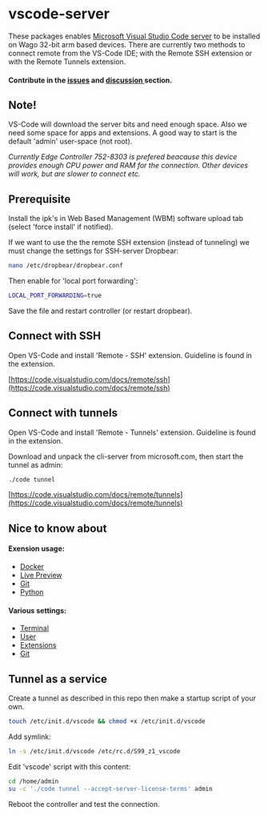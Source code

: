 # vscode-server

These packages enables [Microsoft Visual Studio Code server](https://code.visualstudio.com/Download) to be installed on Wago 32-bit arm based devices. There are currently two methods to connect remote from the VS-Code IDE; with the Remote SSH extension or with the Remote Tunnels extension.

#### Contribute in the [issues](https://github.com/WAGO/vscode-server/issues) and [discussion ](https://github.com/WAGO/vscode-server/discussions)section.

## Note!

VS-Code will download the server bits and need enough space. Also we need some space for apps and extensions. A good way to start is the default 'admin' user-space (not root).

_Currently Edge Controller 752-8303 is prefered beacause this device provides enough CPU power and RAM for the connection. Other devices will work, but are slower to connect etc._

## Prerequisite

Install the ipk's in Web Based Management (WBM) software upload tab (select 'force install' if notified).

If we want to use the the remote SSH extension (instead of tunneling) we must change the settings for SSH-server Dropbear:

```sh
nano /etc/dropbear/dropbear.conf
```

Then enable for 'local port forwarding':

```sh
LOCAL_PORT_FORWARDING=true
```

Save the file and restart controller (or restart dropbear).

## Connect with SSH

Open VS-Code and install 'Remote - SSH' extension. Guideline is found in the extension.

[https://code.visualstudio.com/docs/remote/ssh](https://code.visualstudio.com/docs/remote/ssh)

## Connect with tunnels

Open VS-Code and install 'Remote - Tunnels' extension. Guideline is found in the extension.

Download and unpack the cli-server from microsoft.com, then start the tunnel as admin:

```sh
./code tunnel
```

[https://code.visualstudio.com/docs/remote/tunnels](https://code.visualstudio.com/docs/remote/tunnels)

## Nice to know about

#### Exension usage:

* [Docker](extensions/docker.md)
* [Live Preview](extensions/live-preview.md)
* [Git](extensions/git.md)
* [Python](extensions/python.md)

#### Various settings:

* [Terminal](settings/terminal.md)
* [User](settings/user.md)
* [Extensions](settings/extensions.md)
* [Git](settings/git.md)

## Tunnel as a service

Create a tunnel as described in this repo then make a startup script of your own.

```sh
touch /etc/init.d/vscode && chmod +x /etc/init.d/vscode
```

Add symlink:

```sh
ln -s /etc/init.d/vscode /etc/rc.d/S99_z1_vscode
```

Edit 'vscode' script with this content:

```sh
cd /home/admin
su -c './code tunnel --accept-server-license-terms' admin
```

Reboot the controller and test the connection.
